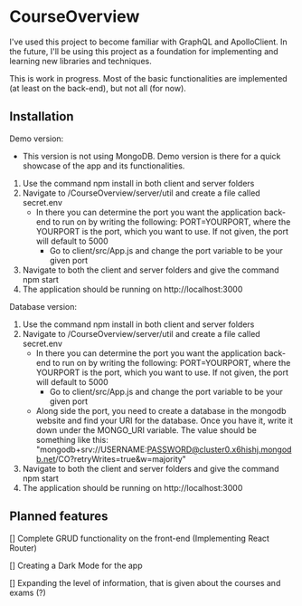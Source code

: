 # CourseOverview

I've used this project to become familiar with GraphQL and ApolloClient. In the future, I'll be using this project as a foundation for implementing and learning new libraries and techniques.

This is work in progress. Most of the basic functionalities are implemented (at least on the back-end), but not all (for now).

## Installation

Demo version:

- This version is not using MongoDB. Demo version is there for a quick showcase of the app and its functionalities.

1. Use the command npm install in both client and server folders
2. Navigate to /CourseOverview/server/util and create a file called secret.env
   - In there you can determine the port you want the application back-end to run on by writing the following: PORT=YOURPORT, where the YOURPORT is the port, which you want to use. If not given, the port will default to 5000
     - Go to client/src/App.js and change the port variable to be your given port
3. Navigate to both the client and server folders and give the command npm start
4. The application should be running on http://localhost:3000

Database version:

1. Use the command npm install in both client and server folders
2. Navigate to /CourseOverview/server/util and create a file called secret.env
   - In there you can determine the port you want the application back-end to run on by writing the following: PORT=YOURPORT, where the YOURPORT is the port, which you want to use. If not given, the port will default to 5000
     - Go to client/src/App.js and change the port variable to be your given port
   - Along side the port, you need to create a database in the mongodb website and find your URI for the database. Once you have it, write it down under the MONGO_URI variable. The value should be something like this: "mongodb+srv://USERNAME:PASSWORD@cluster0.x6hishj.mongodb.net/CO?retryWrites=true&w=majority"
3. Navigate to both the client and server folders and give the command npm start
4. The application should be running on http://localhost:3000

## Planned features

[] Complete GRUD functionality on the front-end (Implementing React Router)

[] Creating a Dark Mode for the app

[] Expanding the level of information, that is given about the courses and exams (?)
